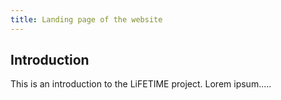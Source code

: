```yaml
---
title: Landing page of the website
---
```


## Introduction


This is an introduction to the LiFETIME project. Lorem ipsum.....

